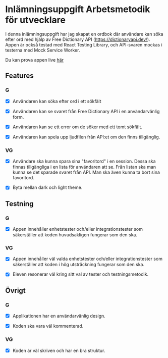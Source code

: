 # Inlämningsuppgift Arbetsmetodik för utvecklare

I denna inlämningsuppgift har jag skapat en ordbok där användare kan söka efter ord med hjälp av Free Dictionary API (https://dictionaryapi.dev/). Appen är också testad med React Testing Library, och API-svaren mockas i testerna med Mock Service Worker.

Du kan prova appen live [här](https://dictionary-rtl.netlify.app/)

## Features

### G

- [x] Användaren kan söka efter ord i ett sökfält

- [x] Användaren kan se svaret från Free Dictionary API i en användarvänlig form.

- [x] Användaren kan se ett error om de söker med ett tomt sökfält.

- [x] Användaren kan spela upp ljudfilen från API:et om den finns tillgänglig.

### VG

- [x] Användare ska kunna spara sina "favoritord" i en session. Dessa ska finnas tillgängliga i en lista för användaren att se. Från listan ska man kunna se det sparade svaret från API. Man ska även kunna ta bort sina favoritord.

- [x] Byta mellan dark och light theme.

## Testning

### G

- [x] Appen innehåller enhetstester och/eller integrationstester som säkerställer att koden huvudsakligen fungerar som den ska.

### VG

- [x] Appen innehåller väl valda enhetstester och/eller integrationstester som säkerställer att koden i hög utsträckning fungerar som den ska.

- [x] Eleven resonerar väl kring sitt val av tester och testningsmetodik.

## Övrigt

### G

- [x] Applikationen har en användarvänlig design.

- [x] Koden ska vara väl kommenterad.

### VG

- [x] Koden är väl skriven och har en bra struktur.
